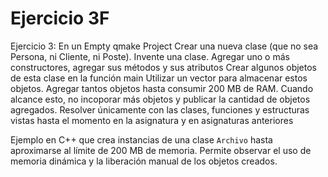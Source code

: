 # Ejercicio 3F

Ejercicio 3:
En un Empty qmake Project
Crear una nueva clase (que no sea Persona, ni Cliente, ni Poste). Invente una clase.
Agregar uno o más constructores, agregar sus métodos y sus atributos
Crear algunos objetos de esta clase en la función main
Utilizar un vector para almacenar estos objetos.
Agregar tantos objetos hasta consumir 200 MB de RAM. Cuando alcance esto, no incoporar más objetos y publicar la cantidad de objetos agregados.
Resolver únicamente con las clases, funciones y estructuras vistas hasta el momento en la asignatura y en asignaturas anteriores

Ejemplo en C++ que crea instancias de una clase `Archivo` hasta aproximarse al límite de 200 MB de memoria. Permite observar el uso de memoria dinámica y la liberación manual de los objetos creados.

